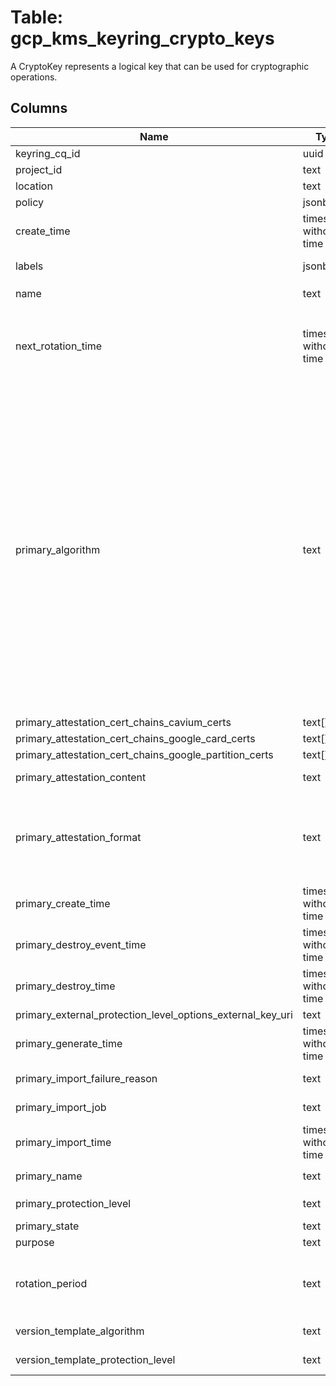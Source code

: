 
# Table: gcp_kms_keyring_crypto_keys
A CryptoKey represents a logical key that can be used for cryptographic operations.
## Columns
| Name        | Type           | Description  |
| ------------- | ------------- | -----  |
|keyring_cq_id|uuid|Unique ID of gcp_kms_keyrings table (FK)|
|project_id|text|GCP Project Id of the resource|
|location|text|Location of the resource|
|policy|jsonb|Access control policy for a resource|
|create_time|timestamp without time zone|The time at which this CryptoKey was created|
|labels|jsonb|Labels with user-defined metadata For more information, see Labeling Keys (https://cloudgooglecom/kms/docs/labeling-keys)|
|name|text|The resource name for this CryptoKey in the format `projects/*/locations/*/keyRings/*/cryptoKeys/*`|
|next_rotation_time|timestamp without time zone|At next_rotation_time, the Key Management Service will automatically: 1 Create a new version of this CryptoKey 2 Mark the new version as primary Key rotations performed manually via CreateCryptoKeyVersion and UpdateCryptoKeyPrimaryVersion do not affect next_rotation_time Keys with purpose ENCRYPT_DECRYPT support automatic rotation For other keys, this field must be omitted|
|primary_algorithm|text|The CryptoKeyVersionAlgorithm that this CryptoKeyVersion supports  Possible values:   "CRYPTO_KEY_VERSION_ALGORITHM_UNSPECIFIED" - Not specified   "GOOGLE_SYMMETRIC_ENCRYPTION" - Creates symmetric encryption keys   "RSA_SIGN_PSS_2048_SHA256" - RSASSA-PSS 2048 bit key with a SHA256 digest   "RSA_SIGN_PSS_3072_SHA256" - RSASSA-PSS 3072 bit key with a SHA256 digest   "RSA_SIGN_PSS_4096_SHA256" - RSASSA-PSS 4096 bit key with a SHA256 digest   "RSA_SIGN_PSS_4096_SHA512" - RSASSA-PSS 4096 bit key with a SHA512 digest   "RSA_SIGN_PKCS1_2048_SHA256" - RSASSA-PKCS1-v1_5 with a 2048 bit key and a SHA256 digest   "RSA_SIGN_PKCS1_3072_SHA256" - RSASSA-PKCS1-v1_5 with a 3072 bit key and a SHA256 digest   "RSA_SIGN_PKCS1_4096_SHA256" - RSASSA-PKCS1-v1_5 with a 4096 bit key and a SHA256 digest   "RSA_SIGN_PKCS1_4096_SHA512" - RSASSA-PKCS1-v1_5 with a 4096 bit key and a SHA512 digest   "RSA_DECRYPT_OAEP_2048_SHA256" - RSAES-OAEP 2048 bit key with a SHA256 digest   "RSA_DECRYPT_OAEP_3072_SHA256" - RSAES-OAEP 3072 bit key with a SHA256 digest   "RSA_DECRYPT_OAEP_4096_SHA256" - RSAES-OAEP 4096 bit key with a SHA256 digest   "RSA_DECRYPT_OAEP_4096_SHA512" - RSAES-OAEP 4096 bit key with a SHA512 digest   "EC_SIGN_P256_SHA256" - ECDSA on the NIST P-256 curve with a SHA256 digest   "EC_SIGN_P384_SHA384" - ECDSA on the NIST P-384 curve with a SHA384 digest   "EXTERNAL_SYMMETRIC_ENCRYPTION" - Algorithm representing symmetric encryption by an external key manager|
|primary_attestation_cert_chains_cavium_certs|text[]|Cavium certificate chain corresponding to the attestation|
|primary_attestation_cert_chains_google_card_certs|text[]|Google card certificate chain corresponding to the attestation|
|primary_attestation_cert_chains_google_partition_certs|text[]|Google partition certificate chain corresponding to the attestation|
|primary_attestation_content|text|The attestation data provided by the HSM when the key operation was performed|
|primary_attestation_format|text|The format of the attestation data  Possible values:   "ATTESTATION_FORMAT_UNSPECIFIED" - Not specified   "CAVIUM_V1_COMPRESSED" - Cavium HSM attestation compressed with gzip Note that this format is defined by Cavium and subject to change at any time   "CAVIUM_V2_COMPRESSED" - Cavium HSM attestation V2 compressed with gzip This is a new format introduced in Cavium's version 32-08|
|primary_create_time|timestamp without time zone|The time at which this CryptoKeyVersion was created|
|primary_destroy_event_time|timestamp without time zone|The time this CryptoKeyVersion's key material was destroyed Only present if state is DESTROYED|
|primary_destroy_time|timestamp without time zone|The time this CryptoKeyVersion's key material is scheduled for destruction Only present if state is DESTROY_SCHEDULED|
|primary_external_protection_level_options_external_key_uri|text|The URI for an external resource that this CryptoKeyVersion represents|
|primary_generate_time|timestamp without time zone|The time this CryptoKeyVersion's key material was generated|
|primary_import_failure_reason|text|The root cause of an import failure Only present if state is IMPORT_FAILED|
|primary_import_job|text|The name of the ImportJob used to import this CryptoKeyVersion Only present if the underlying key material was imported|
|primary_import_time|timestamp without time zone|The time at which this CryptoKeyVersion's key material was imported|
|primary_name|text|The resource name for this CryptoKeyVersion in the format `projects/*/locations/*/keyRings/*/cryptoKeys/*/cryptoKeyVersions/*`|
|primary_protection_level|text|The ProtectionLevel describing how crypto operations are performed with this CryptoKeyVersion|
|primary_state|text|The current state of the CryptoKeyVersion|
|purpose|text|Immutable The immutable purpose of this CryptoKey|
|rotation_period|text|next_rotation_time will be advanced by this period when the service automatically rotates a key Must be at least 24 hours and at most 876,000 hours If rotation_period is set, next_rotation_time must also be set Keys with purpose ENCRYPT_DECRYPT support automatic rotation For other keys, this field must be omitted|
|version_template_algorithm|text|Algorithm to use when creating a CryptoKeyVersion based on this template|
|version_template_protection_level|text|ProtectionLevel to use when creating a CryptoKeyVersion based on this template Immutable Defaults to SOFTWARE|
